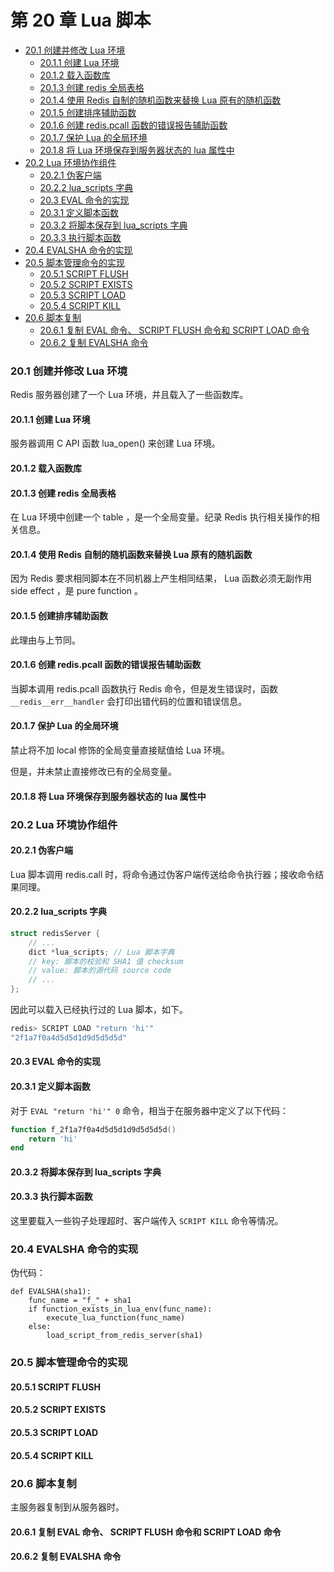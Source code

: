 # 第 20 章 Lua 脚本

<!-- @import "[TOC]" {cmd="toc" depthFrom=3 depthTo=6 orderedList=false} -->

<!-- code_chunk_output -->

- [20.1 创建并修改 Lua 环境](#201-创建并修改-lua-环境)
  - [20.1.1 创建 Lua 环境](#2011-创建-lua-环境)
  - [20.1.2 载入函数库](#2012-载入函数库)
  - [20.1.3 创建 redis 全局表格](#2013-创建-redis-全局表格)
  - [20.1.4 使用 Redis 自制的随机函数来替换 Lua 原有的随机函数](#2014-使用-redis-自制的随机函数来替换-lua-原有的随机函数)
  - [20.1.5 创建排序辅助函数](#2015-创建排序辅助函数)
  - [20.1.6 创建 redis.pcall 函数的错误报告辅助函数](#2016-创建-redispcall-函数的错误报告辅助函数)
  - [20.1.7 保护 Lua 的全局环境](#2017-保护-lua-的全局环境)
  - [20.1.8 将 Lua 环境保存到服务器状态的 lua 属性中](#2018-将-lua-环境保存到服务器状态的-lua-属性中)
- [20.2 Lua 环境协作组件](#202-lua-环境协作组件)
  - [20.2.1 伪客户端](#2021-伪客户端)
  - [20.2.2 lua_scripts 字典](#2022-lua_scripts-字典)
  - [20.3 EVAL 命令的实现](#203-eval-命令的实现)
  - [20.3.1 定义脚本函数](#2031-定义脚本函数)
  - [20.3.2 将脚本保存到 lua_scripts 字典](#2032-将脚本保存到-lua_scripts-字典)
  - [20.3.3 执行脚本函数](#2033-执行脚本函数)
- [20.4 EVALSHA 命令的实现](#204-evalsha-命令的实现)
- [20.5 脚本管理命令的实现](#205-脚本管理命令的实现)
  - [20.5.1 SCRIPT FLUSH](#2051-script-flush)
  - [20.5.2 SCRIPT EXISTS](#2052-script-exists)
  - [20.5.3 SCRIPT LOAD](#2053-script-load)
  - [20.5.4 SCRIPT KILL](#2054-script-kill)
- [20.6 脚本复制](#206-脚本复制)
  - [20.6.1 复制 EVAL 命令、 SCRIPT FLUSH 命令和 SCRIPT LOAD 命令](#2061-复制-eval-命令--script-flush-命令和-script-load-命令)
  - [20.6.2 复制 EVALSHA 命令](#2062-复制-evalsha-命令)

<!-- /code_chunk_output -->

### 20.1 创建并修改 Lua 环境

Redis 服务器创建了一个 Lua 环境，并且载入了一些函数库。

#### 20.1.1 创建 Lua 环境

服务器调用 C API 函数 lua_open() 来创建 Lua 环境。

#### 20.1.2 载入函数库

#### 20.1.3 创建 redis 全局表格

在 Lua 环境中创建一个 table ，是一个全局变量。纪录 Redis 执行相关操作的相关信息。

#### 20.1.4 使用 Redis 自制的随机函数来替换 Lua 原有的随机函数

因为 Redis 要求相同脚本在不同机器上产生相同结果， Lua 函数必须无副作用 side effect ，是 pure function 。

#### 20.1.5 创建排序辅助函数

此理由与上节同。

#### 20.1.6 创建 redis.pcall 函数的错误报告辅助函数

当脚本调用 redis.pcall 函数执行 Redis 命令，但是发生错误时，函数 `__redis__err__handler` 会打印出错代码的位置和错误信息。

#### 20.1.7 保护 Lua 的全局环境

禁止将不加 local 修饰的全局变量直接赋值给 Lua 环境。

但是，并未禁止直接修改已有的全局变量。

#### 20.1.8 将 Lua 环境保存到服务器状态的 lua 属性中

### 20.2 Lua 环境协作组件

#### 20.2.1 伪客户端

Lua 脚本调用 redis.call 时，将命令通过伪客户端传送给命令执行器；接收命令结果同理。

#### 20.2.2 lua_scripts 字典

```c
struct redisServer {
    // ...
    dict *lua_scripts; // Lua 脚本字典
    // key: 脚本的校验和 SHA1 值 checksum
    // value: 脚本的源代码 source code
    // ...
};
```

因此可以载入已经执行过的 Lua 脚本，如下。

```bash
redis> SCRIPT LOAD "return 'hi'"
"2f1a7f0a4d5d5d1d9d5d5d5d"
```

#### 20.3 EVAL 命令的实现

#### 20.3.1 定义脚本函数

对于 `EVAL "return 'hi'" 0` 命令，相当于在服务器中定义了以下代码：

```lua
function f_2f1a7f0a4d5d5d1d9d5d5d5d()
    return 'hi'
end
```

#### 20.3.2 将脚本保存到 lua_scripts 字典

#### 20.3.3 执行脚本函数

这里要载入一些钩子处理超时、客户端传入 `SCRIPT KILL` 命令等情况。

### 20.4 EVALSHA 命令的实现

伪代码：

```
def EVALSHA(sha1):
    func_name = "f_" + sha1
    if function_exists_in_lua_env(func_name):
        execute_lua_function(func_name)
    else:
        load_script_from_redis_server(sha1)
```

### 20.5 脚本管理命令的实现

#### 20.5.1 SCRIPT FLUSH

#### 20.5.2 SCRIPT EXISTS

#### 20.5.3 SCRIPT LOAD

#### 20.5.4 SCRIPT KILL

### 20.6 脚本复制

主服务器复制到从服务器时。

#### 20.6.1 复制 EVAL 命令、 SCRIPT FLUSH 命令和 SCRIPT LOAD 命令

#### 20.6.2 复制 EVALSHA 命令

